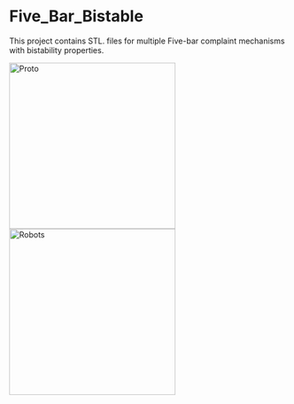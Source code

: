 # Five_Bar_Bistable
This project contains STL. files for multiple Five-bar complaint mechanisms with bistability properties.

<img src="https://github.com/user-attachments/assets/82fc065d-fa11-424d-9c3f-c9325b398fec" alt="Proto" width="300"/>

<img width="300" alt="Robots" src="https://github.com/user-attachments/assets/61edd03b-53ec-4286-b16e-d69e73eb38a0" />

